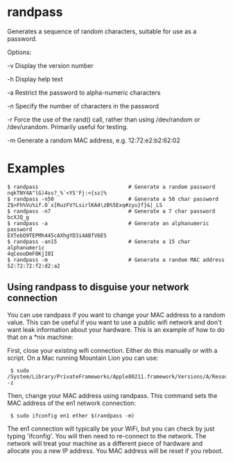 # randpass

Generates a sequence of random characters, suitable for use as a password.

Options:

 -v Display the version number

 -h Display help text

 -a Restrict the password to alpha-numeric characters

 -n<num> Specify the number of characters in the password

 -r Force the use of the rand() call, rather than using /dev/random or /dev/urandom. Primarily useful for testing.

 -m Generate a random MAC address, e.g. 12:72:e2:b2:62:02

# Examples

    $ randpass                             # Generate a random password
    nqkTNY4A"lG)4ss?_%`<YS'Fj:<{sz|%
    $ randpass -n50                        # Generate a 50 char password
    Z$>Fh%Vu%if.O`x[RuzFV?LsirlKA4\zB%5Exq#zyu}f}&|_LS
    $ randpass -n7                         # Generate a 7 char password
    bcXJQ_g
    $ randpass -a                          # Generate an alphanumeric password
    EXTebO9TEPMh445cAXhgYD3i4ABfV6ES
    $ randpass -an15                       # Generate a 15 char alphanumeric
    4qCeooDmF0KjI0I
    $ randpass -m                          # Generate a random MAC address
    52:72:72:f2:d2:a2

## Using randpass to disguise your network connection

You can use randpass if you want to change your MAC address to a random value. This can be useful if you want to use a public wifi network and don't want leak information about your hardware. This is an example of how to do that on a *nix machine:

First, close your existing wifi connection. Either do this manually or with a script. On a Mac running Mountain Lion you can use:

     $ sudo /System/Library/PrivateFrameworks/Apple80211.framework/Versions/A/Resources/airport -z

Then, change your MAC address using randpass. This command sets the MAC address of the en1 network connection:

     $ sudo ifconfig en1 ether $(randpass -m)

The en1 connection will typically be your WiFi, but you can check by just typing 'ifconfig'. You will then need to re-connect to the network. The network will treat your machine as a different piece of hardware and allocate you a new IP address. You MAC address will be reset if you reboot.
